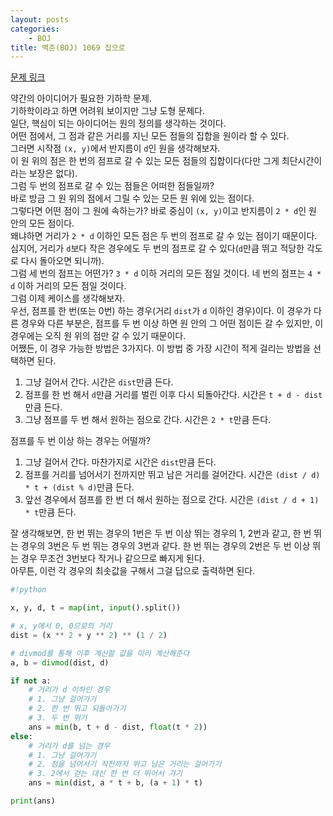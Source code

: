 ```yaml
---
layout: posts
categories:
    - BOJ
title: 백준(BOJ) 1069 집으로
---
```


[문제 링크](https://www.acmicpc.net/problem/1069)

약간의 아이디어가 필요한 기하학 문제.  
기하학이라고 하면 어려워 보이지만 그냥 도형 문제다.  
일단, 핵심이 되는 아이디어는 원의 정의를 생각하는 것이다.  
어떤 점에서, 그 점과 같은 거리를 지닌 모든 점들의 집합을 원이라 할 수 있다.  
그러면 시작점 `(x, y)`에서 반지름이 `d`인 원을 생각해보자.  
이 원 위의 점은 한 번의 점프로 갈 수 있는 모든 점들의 집합이다(다만 그게 최단시간이라는 보장은 없다).  
그럼 두 번의 점프로 갈 수 있는 점들은 어떠한 점들일까?  
바로 방금 그 원 위의 점에서 그릴 수 있는 모든 원 위에 있는 점이다.  
그렇다면 어떤 점이 그 원에 속하는가? 바로 중심이 `(x, y)`이고 반지름이 `2 * d`인 원 안의 모든 점이다.  
왜냐하면 거리가 `2 * d` 이하인 모든 점은 두 번의 점프로 갈 수 있는 점이기 때문이다.  
심지어, 거리가 `d`보다 작은 경우에도 두 번의 점프로 갈 수 있다(`d`만큼 뛰고 적당한 각도로 다시 돌아오면 되니까).  
그럼 세 번의 점프는 어떤가? `3 * d` 이하 거리의 모든 점일 것이다. 네 번의 점프는 `4 * d` 이하 거리의 모든 점일 것이다.  
그럼 이제 케이스를 생각해보자.  
우선, 점프를 한 번(또는 0번) 하는 경우(거리 `dist`가 `d` 이하인 경우)이다. 이 경우가 다른 경우와 다른 부분은, 점프를 두 번 이상 하면 원 안의 그 어떤 점이든 갈 수 있지만, 이 경우에는 오직 원 위의 점만 갈 수 있기 때문이다.  
어쨌든, 이 경우 가능한 방법은 3가지다. 이 방법 중 가장 시간이 적게 걸리는 방법을 선택하면 된다.  
1) 그냥 걸어서 간다. 시간은 `dist`만큼 든다.  
2) 점프를 한 번 해서 `d`만큼 거리를 벌린 이후 다시 되돌아간다. 시간은 `t + d - dist`만큼 든다.  
3) 그냥 점프를 두 번 해서 원하는 점으로 간다. 시간은 `2 * t`만큼 든다.  

점프를 두 번 이상 하는 경우는 어떨까?  
1) 그냥 걸어서 간다. 마찬가지로 시간은 `dist`만큼 든다.  
2) 점프를 거리를 넘어서기 전까지만 뛰고 남은 거리를 걸어간다. 시간은 `(dist / d) * t + (dist % d)`만큼 든다.  
3) 앞선 경우에서 점프를 한 번 더 해서 원하는 점으로 간다. 시간은 `(dist / d + 1) * t`만큼 든다.

잘 생각해보면, 한 번 뛰는 경우의 1번은 두 번 이상 뛰는 경우의 1, 2번과 같고, 한 번 뛰는 경우의 3번은 두 번 뛰는 경우의 3번과 같다. 한 번 뛰는 경우의 2번은 두 번 이상 뛰는 경우 무조건 3번보다 작거나 같으므로 빠지게 된다.  
아무튼, 이런 각 경우의 최솟값을 구해서 그걸 답으로 출력하면 된다.  


```python
#!python

x, y, d, t = map(int, input().split())

# x, y에서 0, 0으로의 거리
dist = (x ** 2 + y ** 2) ** (1 / 2)

# divmod를 통해 이후 계산할 값을 미리 계산해준다
a, b = divmod(dist, d)

if not a:
    # 거리가 d 이하인 경우
    # 1. 그냥 걸어가기
    # 2. 한 번 뛰고 되돌아가기
    # 3. 두 번 뛰기
    ans = min(b, t + d - dist, float(t * 2))
else:
    # 거리가 d를 넘는 경우
    # 1. 그냥 걸어가기
    # 2. 점을 넘어서기 직전까지 뛰고 남은 거리는 걸어가기
    # 3. 2에서 걷는 대신 한 번 더 뛰어서 가기
    ans = min(dist, a * t + b, (a + 1) * t)

print(ans)

```
